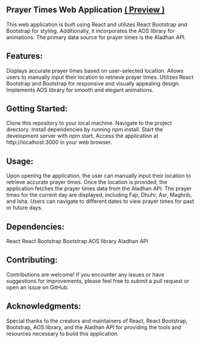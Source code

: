 ## Prayer Times Web Application <a href="https://mustafa-sayed-m.github.io/Prayers-Timings/">( Preview )</a>

This web application is built using React and utilizes React Bootstrap and Bootstrap for styling. Additionally, it incorporates the AOS library for animations. The primary data source for prayer times is the Aladhan API.

## Features:

Displays accurate prayer times based on user-selected location.
Allows users to manually input their location to retrieve prayer times.
Utilizes React Bootstrap and Bootstrap for responsive and visually appealing design.
Implements AOS library for smooth and elegant animations.

## Getting Started:

Clone this repository to your local machine.
Navigate to the project directory.
Install dependencies by running npm install.
Start the development server with npm start.
Access the application at http://localhost:3000 in your web browser.


## Usage:

Upon opening the application, the user can manually input their location to retrieve accurate prayer times.
Once the location is provided, the application fetches the prayer times data from the Aladhan API.
The prayer times for the current day are displayed, including Fajr, Dhuhr, Asr, Maghrib, and Isha.
Users can navigate to different dates to view prayer times for past or future days.

## Dependencies:

React
React Bootstrap
Bootstrap
AOS library
Aladhan API

## Contributing:

Contributions are welcome! If you encounter any issues or have suggestions for improvements, please feel free to submit a pull request or open an issue on GitHub.

## Acknowledgments:

Special thanks to the creators and maintainers of React, React Bootstrap, Bootstrap, AOS library, and the Aladhan API for providing the tools and resources necessary to build this application.
